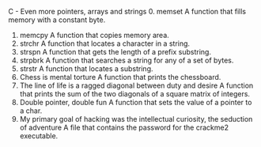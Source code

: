 C - Even more pointers, arrays and strings
0. memset
	A function that fills memory with a constant byte.
1. memcpy
	A function that copies memory area.
2. strchr
	A function that locates a character in a string.
3. strspn
	A function that gets the length of a prefix substring.
4. strpbrk
	A function that searches a string for any of a set of bytes.
5. strstr
	A function that locates a substring.
6. Chess is mental torture
	A function that prints the chessboard.
7. The line of life is a ragged diagonal between duty and desire
	A function that prints the sum of the two diagonals of a square matrix of integers.
8. Double pointer, double fun
	A function that sets the value of a pointer to a char.
9. My primary goal of hacking was the intellectual curiosity, the seduction of adventure
	A file that contains the password for the crackme2 executable.
